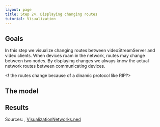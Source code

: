 ```yaml
---
layout: page
title: Step 24. Displaying changing routes
tutorial: Visualization
---
```


## Goals

In this step we visualize changing routes between videoStreamServer and video clients.
When devices roam in the network, routes may change between two nodes. By displaying 
changes we always know the actual network routes between communicating devices.

<! the routes change because of a dinamic protocol like RIP?>

<!--
Amikor az eszközök mozognak, gyakran változhat két node között a csomagok útja. 
A változások megjelenítésével bármelyik pillanatban meg tudjuk állapítani, hogy az 
eszközök között milyen úton folyik a kommunikáció.
-->

## The model

## Results

Sources: <a srcfile="../omnetpp.ini" />, [VisualizationNetworks.ned](../VisualizationNetworks.ned)
